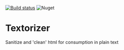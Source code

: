 [![Build status](https://ci.appveyor.com/api/projects/status/rsvw865mti05iulv?svg=true)](https://ci.appveyor.com/project/Ruzzie/textorizer)
![Nuget](https://img.shields.io/nuget/v/Textorizer)

# Textorizer
Sanitize and 'clean' html for consumption in plain text
